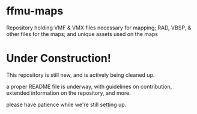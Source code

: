 # ffmu-maps
Repository holding VMF &amp; VMX files necessary for mapping; RAD, VBSP, &amp; other files for the maps; and unique assets used on the maps

# Under Construction!

This repository is still new, and is actively being cleaned up.

a proper README file is underway, with guidelines on contribution, extended information on the repository, and more.

please have patience while we're still setting up.